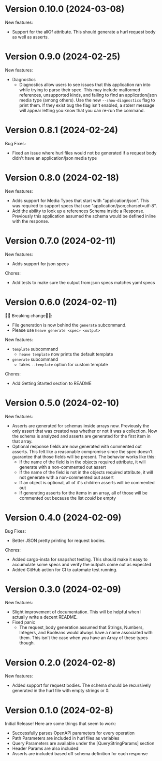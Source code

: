# Version 0.10.0 (2024-03-08)

New features:
- Support for the allOf attribute. This should generate a hurl request body as well as asserts.

# Version 0.9.0 (2024-02-25)

New features:
- Diagnostics
  - Diagnostics allow users to see issues that this application ran into while trying to parse their spec. This may include malformed references, unsupported kinds, and failing to find an application/json media type (among others). Use the new `--show-diagnostics` flag to print them. If they exist bug the flag isn't enabled, a stderr message will appear letting you know that you can re-run the command.

# Version 0.8.1 (2024-02-24)

Bug Fixes:
  - Fixed an issue where hurl files would not be generated if a request body didn't have an application/json media type

# Version 0.8.0 (2024-02-18)

New features:
- Adds support for Media Types that start with "application/json". This was
  required to support specs that use "application/json;charset=utf-8".
- Add the ability to look up a references Schema inside a Response. Previously
  this application assumed the schema would be defined inline with the
  response.

# Version 0.7.0 (2024-02-11)

New features:
- Adds support for json specs

Chores:
- Add tests to make sure the output from json specs matches yaml specs

# Version 0.6.0 (2024-02-11)

🚨🚨 Breaking change🚨🚨:
- File generation is now behind the `generate` subcommand.
- Please use `heave generate <spec> <output>`

New features:
- `template` subcommand
  - `heave template` now prints the default template
- `generate` subcommand
  - takes `--template` option for custom template

Chores:
- Add Getting Started section to README

# Version 0.5.0 (2024-02-10)

New features:
- Asserts are generated for schemas inside arrays now. Previously the only assert that was created was whether or not it was a collection. Now the schema is analyzed and asserts are generated for the first item in that array.
- Optional response fields are now generated with commented out asserts. This felt like a reasonable compromise since the spec doesn't guarantee that those fields will be present. The behavior works like this:
  - If the name of the field is in the objects required attribute, it will generate with a non-commented out assert
  - If the name of the field is not in the objects required attribute, it will not generate with a non-commented out assert
  - If an object is optional, all of it's children asserts will be commented out
  - If generating asserts for the items in an array, all of those will be commented out because the list _could be_ empty

# Version 0.4.0 (2024-02-09)

Bug Fixes:
- Better JSON pretty printing for request bodies.

Chores:
- Added cargo-insta for snapshot testing. This should make it easy to accumulate some specs and verify the outputs come out as expected
- Added GitHub action for CI to automate test running.

# Version 0.3.0 (2024-02-09)

New features:
- Slight improvement of documentation. This will be helpful when I actually write a decent README.
- Fixed panic
  - The request_body generation assumed that Strings, Numbers, Integers, and Booleans would always have a name associated with them. This isn't the case when you have an Array of these types though.

# Version 0.2.0 (2024-02-8)

New features:
- Added support for request bodies. The schema should be recursively generated in the hurl file with empty strings or 0.

# Version 0.1.0 (2024-02-8)

Initial Release! Here are some things that seem to work:
- Successfully parses OpenAPI parameters for every operation
- Path Parameters are included in hurl files as variables
- Query Parameters are available under the [QueryStringParams] section
- Header Params are also included
- Asserts are included based off schema definition for each response

